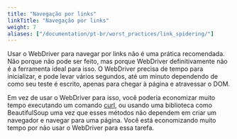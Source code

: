 ```yaml
---
title: "Navegação por links"
linkTitle: "Navegação por links"
weight: 7
aliases: ["/documentation/pt-br/worst_practices/link_spidering/"]
---
```


Usar o WebDriver para navegar por links
não é uma prática recomendada. Não porque não pode ser feito,
mas porque WebDriver definitivamente não é a ferramenta ideal para isso.
O WebDriver precisa de tempo para inicializar,
e pode levar vários segundos, até um minuto
dependendo de como seu teste é escrito,
apenas para chegar à página e atravessar o DOM.

Em vez de usar o WebDriver para isso,
você poderia economizar muito tempo
executando um comando [curl](//curl.haxx.se/),
ou usando uma biblioteca como BeautifulSoup
uma vez que esses métodos não dependem
em criar um navegador e navegar para uma página.
Você está economizando muito tempo por não usar o WebDriver para essa tarefa.

